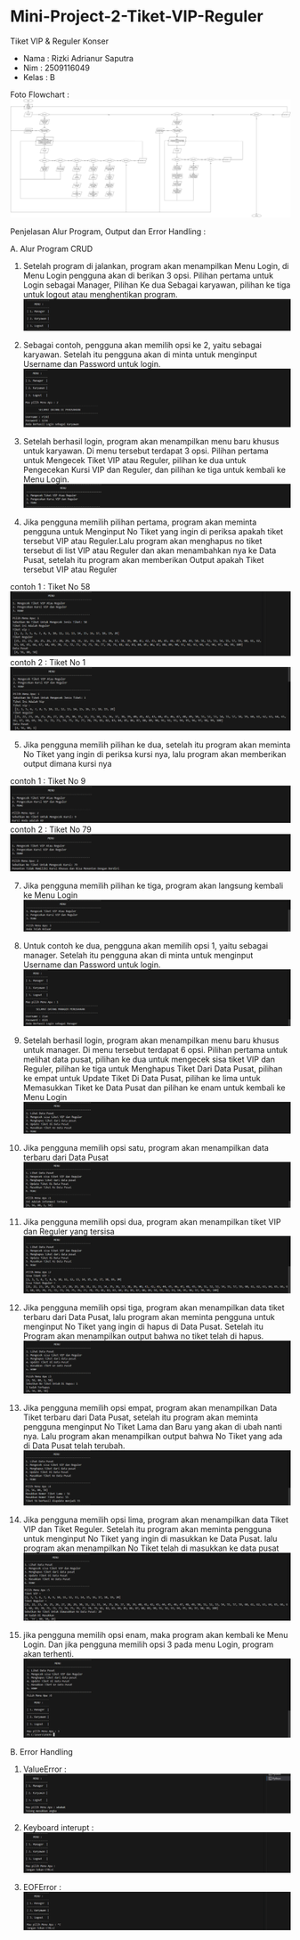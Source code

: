 # Mini-Project-2-Tiket-VIP-Reguler
Tiket VIP & Reguler Konser

- Nama  : Rizki Adrianur Saputra
- Nim   : 2509116049
- Kelas : B

Foto Flowchart :
![img alt](https://github.com/rizkiadrianurs/Mini-Project-2-Tiket-VIP-Reguler/blob/2b6a0a2099cd5cae24cd4361ab1ba0220a3a6555/Flowchat%20MnPro%202%20Rizki.jpg)

Penjelasan Alur Program, Output dan Error Handling :

A. Alur Program CRUD

1. Setelah program di jalankan, program akan menampilkan Menu Login, di Menu Login pengguna akan di berikan 3 opsi. Pilihan pertama untuk Login sebagai Manager, Pilihan Ke dua Sebagai karyawan, pilihan ke tiga untuk logout atau menghentikan program.
![img alt](https://github.com/rizkiadrianurs/Mini-Project-2-Tiket-VIP-Reguler/blob/2b6a0a2099cd5cae24cd4361ab1ba0220a3a6555/Screenshot%202025-09-28%20201148.png)

2. Sebagai contoh, pengguna akan memilih opsi ke 2, yaitu sebagai karyawan. Setelah itu pengguna akan di minta untuk menginput Username dan Password untuk login.
![img alt](https://github.com/rizkiadrianurs/Mini-Project-2-Tiket-VIP-Reguler/blob/2b6a0a2099cd5cae24cd4361ab1ba0220a3a6555/Screenshot%202025-09-28%20201217.png)

3. Setelah berhasil login, program akan menampilkan menu baru khusus untuk karyawan. Di menu tersebut terdapat 3 opsi. Pilihan pertama untuk Mengecek Tiket VIP atau Reguler, pilihan ke dua untuk Pengecekan Kursi VIP dan Reguler, dan pilihan ke tiga untuk kembali ke Menu Login.
![img alt](https://github.com/rizkiadrianurs/Mini-Project-2-Tiket-VIP-Reguler/blob/75f5959e77562eb134d017210f6ee9758d408c05/Screenshot%202025-09-28%20201421.png)

4. Jika pengguna memilih pilihan pertama, program akan meminta pengguna untuk Menginput No Tiket yang ingin di periksa apakah tiket tersebut VIP atau Reguler.Lalu program akan menghapus no tiket tersebut di list VIP atau Reguler dan akan menambahkan nya ke Data Pusat, setelah itu program akan memberikan Output apakah Tiket tersebut VIP atau Reguler

contoh 1 : Tiket No 58
![img alt](https://github.com/rizkiadrianurs/Mini-Project-2-Tiket-VIP-Reguler/blob/3ab906f90a0ced95c1d7ba3709fe06ced631c265/Screenshot%202025-09-28%20220539.png)
contoh 2 : Tiket No 1
![img alt](https://github.com/rizkiadrianurs/Mini-Project-2-Tiket-VIP-Reguler/blob/2b6a0a2099cd5cae24cd4361ab1ba0220a3a6555/Screenshot%202025-09-28%20201304.png)
 
5. Jika pengguna memilih pilihan ke dua, setelah itu program akan meminta No Tiket yang ingin di periksa kursi nya, lalu program akan memberikan output dimana kursi nya

contoh 1 : Tiket No 9
![img alt](https://github.com/rizkiadrianurs/Mini-Project-2-Tiket-VIP-Reguler/blob/2b6a0a2099cd5cae24cd4361ab1ba0220a3a6555/Screenshot%202025-09-28%20201529.png
)
contoh 2 : Tiket No 79
![img alt](https://github.com/rizkiadrianurs/Mini-Project-2-Tiket-VIP-Reguler/blob/0baad1fcb65a332bd82c01f7c031cb29ef4dd4e1/Screenshot%202025-09-28%20201555.png)

7. Jika pengguna memilih pilihan ke tiga, program akan langsung kembali ke Menu Login
![img alt](https://github.com/rizkiadrianurs/Mini-Project-2-Tiket-VIP-Reguler/blob/e3b83fdbe17e2027824fd69323be980c93475baf/Screenshot%202025-09-28%20201615.png)

8. Untuk contoh ke dua, pengguna akan memilih opsi 1, yaitu sebagai manager. Setelah itu pengguna akan di minta untuk menginput Username dan Password untuk login.
![img alt](https://github.com/rizkiadrianurs/Mini-Project-2-Tiket-VIP-Reguler/blob/e3b83fdbe17e2027824fd69323be980c93475baf/Screenshot%202025-09-28%20201642.png)

9. Setelah berhasil login, program akan menampilkan menu baru khusus untuk manager. Di menu tersebut terdapat 6 opsi. Pilihan pertama untuk melihat data pusat, pilihan ke dua untuk mengecek sisa tiket VIP dan Reguler, pilihan ke tiga untuk Menghapus Tiket Dari Data Pusat, pilihan ke empat untuk Update Tiket Di Data Pusat, pilihan ke lima untuk Memasukkan Tiket ke Data Pusat dan pilihan ke enam untuk kembali ke Menu Login
![img alt](https://github.com/rizkiadrianurs/Mini-Project-2-Tiket-VIP-Reguler/blob/72f69647600b0d4df70b3320e5aca966e05866c1/Screenshot%202025-09-28%20201702.png)

10. Jika pengguna memilih opsi satu, program akan menampilkan data terbaru dari Data Pusat
![img alt](https://github.com/rizkiadrianurs/Mini-Project-2-Tiket-VIP-Reguler/blob/72f69647600b0d4df70b3320e5aca966e05866c1/Screenshot%202025-09-28%20201714.png)

11. Jika pengguna memilih opsi dua, program akan menampilkan tiket VIP dan Reguler yang tersisa
![img alt](https://github.com/rizkiadrianurs/Mini-Project-2-Tiket-VIP-Reguler/blob/72f69647600b0d4df70b3320e5aca966e05866c1/Screenshot%202025-09-28%20201750.png)

12. Jika pengguna memilih opsi tiga, program akan menampilkan data tiket terbaru dari Data Pusat, lalu program akan meminta pengguna untuk menginput No Tiket yang ingin di hapus di Data Pusat. Setelah itu Program akan menampilkan output bahwa no tiket telah di hapus.
![img alt](https://github.com/rizkiadrianurs/Mini-Project-2-Tiket-VIP-Reguler/blob/72f69647600b0d4df70b3320e5aca966e05866c1/Screenshot%202025-09-28%20201843.png)

13. Jika pengguna memilih opsi empat, program akan menampilkan Data Tiket terbaru dari Data Pusat, setelah itu program akan meminta pengguna menginput No Tiket Lama dan Baru yang akan di ubah nanti nya. Lalu program akan menampilkan output bahwa No Tiket yang ada di Data Pusat telah terubah.
![img alt](https://github.com/rizkiadrianurs/Mini-Project-2-Tiket-VIP-Reguler/blob/72f69647600b0d4df70b3320e5aca966e05866c1/Screenshot%202025-09-28%20201928.png)

14. Jika pengguna memilih opsi lima, program akan menampilkan data Tiket VIP dan Tiket Reguler. Setelah itu program akan meminta pengguna untuk menginput No Tiket yang ingin di masukkan ke Data Pusat. lalu program akan menampilkan No Tiket telah di masukkan ke data pusat
![img ilt](https://github.com/rizkiadrianurs/Mini-Project-2-Tiket-VIP-Reguler/blob/72f69647600b0d4df70b3320e5aca966e05866c1/Screenshot%202025-09-28%20202002.png)

15. jika pengguna memilih opsi enam, maka program akan kembali ke Menu Login. Dan jika pengguna memilih opsi 3 pada menu Login, program akan terhenti.
![img ilt](https://github.com/rizkiadrianurs/Mini-Project-2-Tiket-VIP-Reguler/blob/72f69647600b0d4df70b3320e5aca966e05866c1/Screenshot%202025-09-28%20202019.png)

B. Error Handling 
1. ValueError :
![img ilt](https://github.com/rizkiadrianurs/Mini-Project-2-Tiket-VIP-Reguler/blob/0e94d541437041e3c3b51a8387fe45edb2ab80a3/Screenshot%202025-09-28%20223814.png)

2. Keyboard interupt :
![img ilt](https://github.com/rizkiadrianurs/Mini-Project-2-Tiket-VIP-Reguler/blob/0e94d541437041e3c3b51a8387fe45edb2ab80a3/Screenshot%202025-09-28%20223828.png)

3. EOFError :
![img ilt](https://github.com/rizkiadrianurs/Mini-Project-2-Tiket-VIP-Reguler/blob/0e94d541437041e3c3b51a8387fe45edb2ab80a3/Screenshot%202025-09-28%20223925.png)

